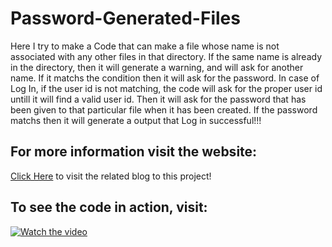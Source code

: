 # Password-Generated-Files
Here I try to make a Code that can make a file whose name is not associated with any other files in that directory. 
If the same name is already in the directory, then it will generate a warning, and will ask for another name.
If it matchs the condition then it will ask for the password.
In case of Log In, if the user id is not matching, the code will ask for the proper user id untill it will find a valid user id.
Then it will ask for the password that has been given to that particular file when it has been created.
If the password matchs then it will generate a output that Log in successful!!!

## For more information visit the website:
[Click Here](https://dsasanengineer.blogspot.com/2020/02/password-generated-files-by-python3.html) to visit the related blog to this project!

## To see the code in action, visit:
[![Watch the video](http://i3.ytimg.com/vi/p5ANNVUqGko/hqdefault.jpg)](https://youtu.be/p5ANNVUqGko)

